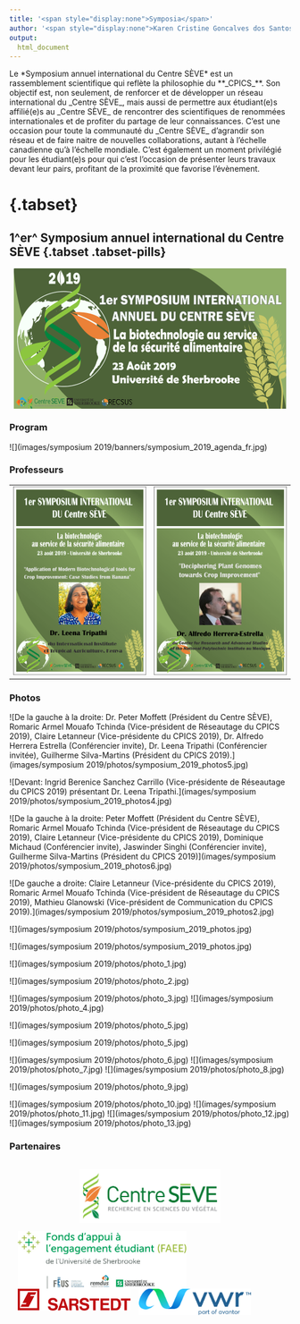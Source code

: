 ```yaml
---
title: '<span style="display:none">Symposia</span>'
author: '<span style="display:none">Karen Cristine Goncalves dos Santos</span>'
output:
  html_document
---
```



<head>
<link rel="apple-touch-icon" sizes="180x180" href="../apple-touch-icon.png">
<link rel="icon" type="image/png" sizes="32x32" href="../favicon-32x32.png">
<link rel="icon" type="image/png" sizes="16x16" href="../favicon-16x16.png">
<link rel="manifest" href="../site.webmanifest">
<link rel="mask-icon" href="../safari-pinned-tab.svg" color="#5bbad5">
<meta name="msapplication-TileColor" content="#da532c">
<meta name="theme-color" content="#ffffff">
<meta charset="utf-8">
<meta name="viewport" content="width=device-width, initial-scale=1">

<link rel="stylesheet" href="./symposium_style.css">
<style>
.main-container { width: 1200px}
</style>

</head>


<div class="row">


  <p style="display:block">Le *Symposium annuel international du Centre SÈVE* est un rassemblement scientifique qui reflète la philosophie du **_CPICS_**. Son objectif est, non seulement, de renforcer et de développer un réseau international du _Centre SÈVE_, mais aussi de permettre aux étudiant(e)s affilié(e)s au _Centre SÈVE_ de rencontrer des scientifiques de renommées internationales et de profiter du partage de leur connaissances. C’est une occasion pour toute la communauté du _Centre SÈVE_ d’agrandir son réseau et de faire naitre de nouvelles collaborations, autant à l’échelle canadienne qu’à l’échelle mondiale. C’est également un moment privilégié pour les étudiant(e)s pour qui c’est l’occasion de présenter leurs travaux devant leur pairs, profitant de la proximité que favorise l’évènement. </p> 
</div>


# {.tabset}

##   **1^er^ Symposium annuel international du Centre SÈVE** {.tabset .tabset-pills}

<div class="row" align="center">

  <img src="images/symposium 2019/banners/symposium_2019_banner_fr.jpg" style=" display: block;  margin-left: auto;  margin-right: auto;">
</div>


### Program 

<div class="row">
![](images/symposium 2019/banners/symposium_2019_agenda_fr.jpg)
</div>

### Professeurs

<div class="row">
<table style=" display: block;  margin-left: auto;  margin-right: auto;">
<tr>
<td>
  <img src="images/symposium 2019/banners/symposium_2019_leena_fr.png" style="width: 50em;border-bottom:5px">
</td>
<td>
  <img src="images/symposium 2019/banners/symposium_2019_herrerra_fr.png" style="width: 50em;">
</td>
</tr>
<table>
</div>

### Photos

<div class="col-md-6">
![De la gauche à la droite: Dr. Peter Moffett (Président du Centre SÈVE), Romaric Armel Mouafo Tchinda (Vice-président de Réseautage du CPICS 2019), Claire Letanneur (Vice-présidente du CPICS 2019), Dr. Alfredo Herrera Estrella (Conférencier invite), Dr. Leena Tripathi (Conférencier invitée), Guilherme Silva-Martins (Président du CPICS 2019).](images/symposium 2019/photos/symposium_2019_photos5.jpg)

![Devant: Ingrid Berenice Sanchez Carrillo (Vice-présidente de Réseautage du CPICS 2019) présentant Dr. Leena Tripathi.](images/symposium 2019/photos/symposium_2019_photos4.jpg)

</div>

<div class="col-md-6">

![De la gauche à la droite: Peter Moffett (Président du Centre SÈVE), Romaric Armel Mouafo Tchinda (Vice-président de Réseautage du CPICS 2019), Claire Letanneur (Vice-présidente du CPICS 2019), Dominique Michaud (Conférencier invite), Jaswinder Singhi (Conférencier invite), Guilherme Silva-Martins (Président du CPICS 2019)](images/symposium 2019/photos/symposium_2019_photos6.jpg)


![De gauche a droite: Claire Letanneur (Vice-présidente du CPICS 2019), Romaric Armel Mouafo Tchinda (Vice-président de Réseautage du CPICS 2019), Mathieu Glanowski (Vice-président de Communication du CPICS 2019).](images/symposium 2019/photos/symposium_2019_photos2.jpg)

</div>
<div class="col-md-4">

![](images/symposium 2019/photos/symposium_2019_photos.jpg)

![](images/symposium 2019/photos/symposium_2019_photos.jpg)

![](images/symposium 2019/photos/photo_1.jpg)

![](images/symposium 2019/photos/photo_2.jpg)

![](images/symposium 2019/photos/photo_3.jpg)
![](images/symposium 2019/photos/photo_4.jpg)
</div>
<div class="col-md-4">

![](images/symposium 2019/photos/photo_5.jpg)

![](images/symposium 2019/photos/photo_5.jpg)

![](images/symposium 2019/photos/photo_6.jpg)
![](images/symposium 2019/photos/photo_7.jpg)
![](images/symposium 2019/photos/photo_8.jpg)

</div>
<div class="col-md-4">
![](images/symposium 2019/photos/photo_9.jpg)

![](images/symposium 2019/photos/photo_10.jpg)
![](images/symposium 2019/photos/photo_11.jpg)
![](images/symposium 2019/photos/photo_12.jpg)
![](images/symposium 2019/photos/photo_13.jpg)
</div>

### Partenaires

<center>
<img style="display:block; padding:15px; width: 50%" src="images/logos/centre_seve.png" onclick="myFunction('http://centreseve.recherche.usherbrooke.ca/fr')">
</center>

<img style="display:inline; float:left; padding-left:15px; width: 60%" src="images/symposium 2019/sponsors/image.png" onclick="myFunction('https://www.usherbrooke.ca/etudiants/vie-etudiante/financement-pour-les-activites-etudiantes/fonds-dappui-a-lengagement-etudiant/')">

<img style="display:inline;  float:left; padding-left:15px; padding-bottom: 20px; width: 40%" src="images/symposium 2019/sponsors/sarsted.png" onclick="myFunction('https://www.sarstedt.com/fr/accueil/')">

<img style="display:inline;  float:left; padding-left:15px; width: 40%" src="images/symposium 2019/sponsors/vwr_2.png" onclick="myFunction('https://ca.vwr.com/store/')">


<script>
function myFunction(x) {
  location.replace(x)
}
</script>